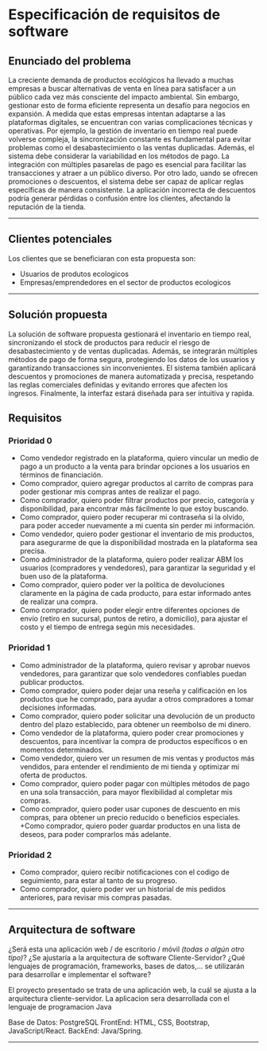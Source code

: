 # Especificación de requisitos de software

## Enunciado del problema
La creciente demanda de productos ecológicos ha llevado a muchas empresas a buscar alternativas de venta en línea para satisfacer a un público cada vez más consciente del impacto ambiental. Sin embargo, gestionar esto de forma eficiente representa un desafío para negocios en expansión.
A medida que estas empresas intentan adaptarse a las plataformas digitales, se encuentran con varias complicaciones técnicas y operativas. Por ejemplo, la gestión de inventario en tiempo real puede volverse compleja, la sincronización constante es fundamental para evitar problemas como el desabastecimiento o las ventas duplicadas.
Además, el sistema debe considerar la variabilidad en los métodos de pago. La integración con múltiples pasarelas de pago es esencial para facilitar las transacciones y atraer a un público diverso. Por otro lado, uando se ofrecen promociones o descuentos, el sistema debe ser capaz de aplicar reglas específicas de manera consistente. La aplicación incorrecta de descuentos podría generar pérdidas o confusión entre los clientes, afectando la reputación de la tienda.

---

## Clientes potenciales

Los clientes que se beneficiaran con esta propuesta son:

- Usuarios de produtos ecologicos
- Empresas/emprendedores en el sector de productos ecologicos

---
## Solución propuesta 

La solución de software propuesta gestionará el inventario en tiempo real, sincronizando el stock de productos para reducir el riesgo de desabastecimiento y de ventas duplicadas. Además, se integrarán múltiples métodos de pago de forma segura, protegiendo los datos de los usuarios y garantizando transacciones sin inconvenientes. El sistema también aplicará descuentos y promociones de manera automatizada y precisa, respetando las reglas comerciales definidas y evitando errores que afecten los ingresos. Finalmente, la interfaz estará diseñada para ser intuitiva y rapida.

## Requisitos
### Prioridad 0
+ Como vendedor registrado en la plataforma, quiero vincular un medio de pago a un producto a la venta para brindar opciones a los usuarios en términos de financiación.
+ Como comprador,
quiero agregar productos al carrito de compras
para poder gestionar mis compras antes de realizar el pago.
+ Como comprador,
quiero poder filtrar productos por precio, categoría y disponibilidad,
para encontrar más fácilmente lo que estoy buscando.
+ Como comprador,
quiero poder recuperar mi contraseña si la olvido,
para poder acceder nuevamente a mi cuenta sin perder mi información.
+ Como vendedor,
quiero poder gestionar el inventario de mis productos,
para asegurarme de que la disponibilidad mostrada en la plataforma sea precisa.
+ Como administrador de la plataforma,
quiero poder realizar ABM los usuarios (compradores y vendedores),
para garantizar la seguridad y el buen uso de la plataforma.
+ Como comprador,
quiero poder ver la política de devoluciones claramente en la página de cada producto,
para estar informado antes de realizar una compra.
+ Como comprador,
quiero poder elegir entre diferentes opciones de envío (retiro en sucursal, puntos de retiro, a domicilio),
para ajustar el costo y el tiempo de entrega según mis necesidades.

### Prioridad 1
+ Como administrador de la plataforma,
quiero revisar y aprobar nuevos vendedores,
para garantizar que solo vendedores confiables puedan publicar productos.
+ Como comprador,
quiero poder dejar una reseña y calificación en los productos que he comprado,
para ayudar a otros compradores a tomar decisiones informadas.
+ Como comprador,
quiero poder solicitar una devolución de un producto dentro del plazo establecido,
para obtener un reembolso de mi dinero.
+ Como vendedor de la plataforma,
quiero poder crear promociones y descuentos,
para incentivar la compra de productos específicos o en momentos determinados.
+ Como vendedor,
quiero ver un resumen de mis ventas y productos más vendidos,
para entender el rendimiento de mi tienda y optimizar mi oferta de productos.
+ Como comprador,
quiero poder pagar con múltiples métodos de pago en una sola transacción,
para mayor flexibilidad al completar mis compras.
+ Como comprador,
quiero poder usar cupones de descuento en mis compras,
para obtener un precio reducido o beneficios especiales.
+Como comprador,
quiero poder guardar productos en una lista de deseos,
para poder comprarlos más adelante.
### Prioridad 2
+ Como comprador,
quiero recibir notificaciones con el codigo de seguimiento,
para estar al tanto de su progreso.
+ Como comprador,
quiero poder ver un historial de mis pedidos anteriores,
para revisar mis compras pasadas.

---
## Arquitectura de software

¿Será esta una aplicación web / de escritorio / móvil *(todas o algún otro tipo)*? ¿Se ajustaría a la arquitectura de software Cliente-Servidor? ¿Qué lenguajes de programación, frameworks, bases de datos,... se utilizarán para desarrollar e implementar el software?
 
El proyecto presentado se trata de una aplicación web, la cuál se ajusta a la arquitectura cliente-servidor. La aplicacion sera desarrollada con el lenguaje de programacion Java

Base de Datos: PostgreSQL
FrontEnd: HTML, CSS, Bootstrap, JavaScript/React.
BackEnd: Java/Spring.

---